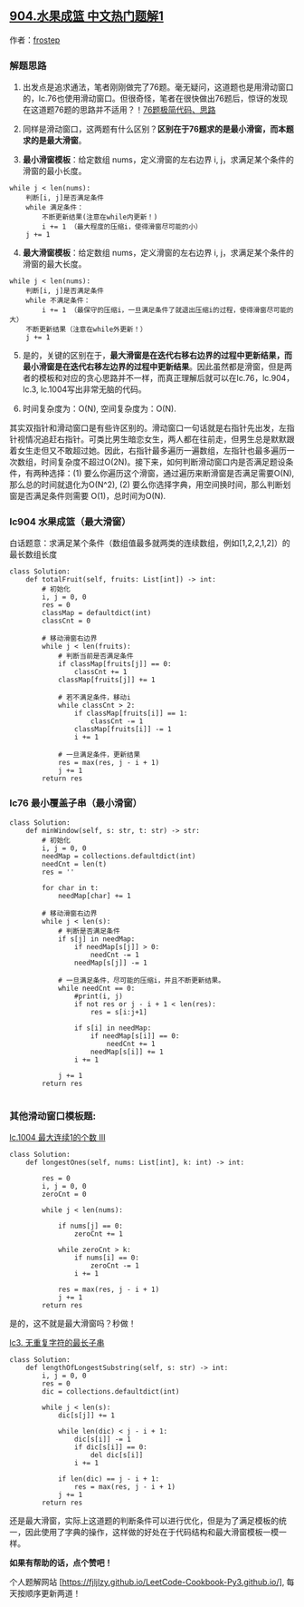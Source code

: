## [904.水果成篮 中文热门题解1](https://leetcode.cn/problems/fruit-into-baskets/solutions/100000/shen-du-jie-xi-zhe-dao-ti-he-by-linzeyin-6crr)

作者：[frostep](https://leetcode.cn/u/frostep)
### 解题思路
1. 出发点是追求通法，笔者刚刚做完了76题。毫无疑问，这道题也是用滑动窗口的，lc.76也使用滑动窗口。但很奇怪，笔者在很快做出76题后，惊讶的发现在这道题76题的思路并不适用？！[76题极简代码、思路](https://leetcode-cn.com/problems/minimum-window-substring/solution/er-fen-mo-ban-by-linzeyin-d1yd/)

2. 同样是滑动窗口，这两题有什么区别？**区别在于76题求的是最小滑窗，而本题求的是最大滑窗**。

3. **最小滑窗模板**：给定数组 nums，定义滑窗的左右边界 i, j，求满足某个条件的滑窗的最小长度。

```
while j < len(nums):
    判断[i, j]是否满足条件
    while 满足条件：
        不断更新结果(注意在while内更新！)
        i += 1 （最大程度的压缩i，使得滑窗尽可能的小）
    j += 1
```

4. **最大滑窗模板**：给定数组 nums，定义滑窗的左右边界 i, j，求满足某个条件的滑窗的最大长度。

```
while j < len(nums):
    判断[i, j]是否满足条件
    while 不满足条件：
        i += 1 （最保守的压缩i，一旦满足条件了就退出压缩i的过程，使得滑窗尽可能的大）
    不断更新结果（注意在while外更新！）
    j += 1
```

5. 是的，关键的区别在于，**最大滑窗是在迭代右移右边界的过程中更新结果，而最小滑窗是在迭代右移左边界的过程中更新结果**。因此虽然都是滑窗，但是两者的模板和对应的贪心思路并不一样，而真正理解后就可以在lc.76，lc.904，lc.3, lc.1004写出非常无脑的代码。

6. 时间复杂度为：O(N), 空间复杂度为：O(N). 

其实双指针和滑动窗口是有些许区别的。滑动窗口一句话就是右指针先出发，左指针视情况追赶右指针。可类比男生暗恋女生，两人都在往前走，但男生总是默默跟着女生走但又不敢超过她。因此，右指针最多遍历一遍数组，左指针也最多遍历一次数组，时间复杂度不超过O(2N)。接下来，如何判断滑动窗口内是否满足题设条件，有两种选择：(1) 要么你遍历这个滑窗，通过遍历来断滑窗是否满足需要O(N), 那么总的时间就退化为O(N^2), (2) 要么你选择字典，用空间换时间，那么判断划窗是否满足条件则需要 O(1)，总时间为O(N).

### lc904 水果成篮（最大滑窗）
白话题意：求满足某个条件（数组值最多就两类的连续数组，例如[1,2,2,1,2]）的最长数组长度

```python3
class Solution:
    def totalFruit(self, fruits: List[int]) -> int:
        # 初始化
        i, j = 0, 0
        res = 0
        classMap = defaultdict(int)
        classCnt = 0
        
        # 移动滑窗右边界 
        while j < len(fruits):
            # 判断当前是否满足条件
            if classMap[fruits[j]] == 0:
                classCnt += 1
            classMap[fruits[j]] += 1

            # 若不满足条件，移动i
            while classCnt > 2:
                if classMap[fruits[i]] == 1:
                    classCnt -= 1
                classMap[fruits[i]] -= 1
                i += 1

            # 一旦满足条件，更新结果
            res = max(res, j - i + 1)
            j += 1
        return res
```

### lc76 最小覆盖子串（最小滑窗）
```python3
class Solution:
    def minWindow(self, s: str, t: str) -> str:
        # 初始化
        i, j = 0, 0
        needMap = collections.defaultdict(int)
        needCnt = len(t)
        res = ''
        
        for char in t:
            needMap[char] += 1

        # 移动滑窗右边界
        while j < len(s):
            # 判断是否满足条件
            if s[j] in needMap:
                if needMap[s[j]] > 0:
                    needCnt -= 1
                needMap[s[j]] -= 1

            # 一旦满足条件，尽可能的压缩i，并且不断更新结果。
            while needCnt == 0:
                #print(i, j)
                if not res or j - i + 1 < len(res):
                    res = s[i:j+1]

                if s[i] in needMap:
                    if needMap[s[i]] == 0:
                        needCnt += 1
                    needMap[s[i]] += 1
                i += 1

            j += 1
        return res 


```

### 其他滑动窗口模板题:
[lc.1004 最大连续1的个数 III]([https://leetcode-cn.com/problems/max-consecutive-ones-iii/) 

```python3
class Solution:
    def longestOnes(self, nums: List[int], k: int) -> int:

        res = 0
        i, j = 0, 0
        zeroCnt = 0

        while j < len(nums):

            if nums[j] == 0:
                zeroCnt += 1

            while zeroCnt > k:
                if nums[i] == 0:
                    zeroCnt -= 1
                i += 1

            res = max(res, j - i + 1)
            j += 1
        return res
```
是的，这不就是最大滑窗吗？秒做！

[lc3. 无重复字符的最长子串](https://leetcode-cn.com/problems/longest-substring-without-repeating-characters/)
```python3
class Solution:
    def lengthOfLongestSubstring(self, s: str) -> int:
        i, j = 0, 0
        res = 0
        dic = collections.defaultdict(int)
        
        while j < len(s):
            dic[s[j]] += 1

            while len(dic) < j - i + 1:
                dic[s[i]] -= 1
                if dic[s[i]] == 0:
                    del dic[s[i]]
                i += 1

            if len(dic) == j - i + 1:
                res = max(res, j - i + 1)
            j += 1
        return res
```
还是最大滑窗，实际上这道题的判断条件可以进行优化，但是为了满足模板的统一，因此使用了字典的操作，这样做的好处在于代码结构和最大滑窗模板一模一样。


**如果有帮助的话，点个赞吧！**

个人题解网站 [https://fjljlzy.github.io/LeetCode-Cookbook-Py3.github.io/], 每天按顺序更新两道！